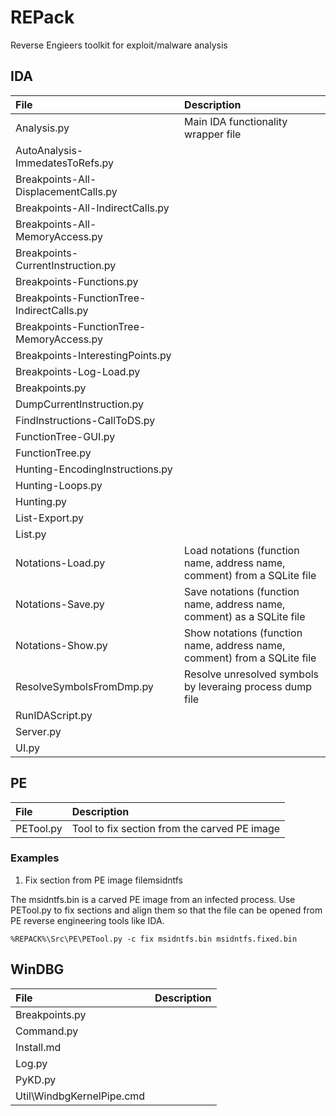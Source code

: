 # REPack

Reverse Engieers toolkit for exploit/malware analysis

## IDA

| File | Description |
| :--- | :---------- |
| Analysis.py | Main IDA functionality wrapper file |
| AutoAnalysis-ImmedatesToRefs.py | |
| Breakpoints-All-DisplacementCalls.py | |
| Breakpoints-All-IndirectCalls.py | |
| Breakpoints-All-MemoryAccess.py | |
| Breakpoints-CurrentInstruction.py | |
| Breakpoints-Functions.py | |
| Breakpoints-FunctionTree-IndirectCalls.py | |
| Breakpoints-FunctionTree-MemoryAccess.py | |
| Breakpoints-InterestingPoints.py | |
| Breakpoints-Log-Load.py | |
| Breakpoints.py | |
| DumpCurrentInstruction.py | |
| FindInstructions-CallToDS.py | |
| FunctionTree-GUI.py | |
| FunctionTree.py | |
| Hunting-EncodingInstructions.py | |
| Hunting-Loops.py | |
| Hunting.py | |
| List-Export.py | |
| List.py | |
| Notations-Load.py | Load notations (function name, address name, comment) from a SQLite file |
| Notations-Save.py | Save notations (function name, address name, comment) as a SQLite file |
| Notations-Show.py | Show notations (function name, address name, comment) from a SQLite file |
| ResolveSymbolsFromDmp.py | Resolve unresolved symbols by leveraing process dump file |
| RunIDAScript.py | |
| Server.py | |
| UI.py | |

## PE

| File | Description |
| :--- | :---------- |
| PETool.py | Tool to fix section from the carved PE image |

### Examples

1. Fix section from PE image filemsidntfs

The msidntfs.bin is a carved PE image from an infected process. Use PETool.py to fix sections and align them so that the file can be opened from PE reverse engineering tools like IDA.

```
%REPACK%\Src\PE\PETool.py -c fix msidntfs.bin msidntfs.fixed.bin
```

## WinDBG

| File | Description |
| :--- | :---------- |
| Breakpoints.py | |
| Command.py | |
| Install.md | |
| Log.py | |
| PyKD.py | |
| Util\WindbgKernelPipe.cmd | |